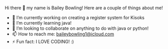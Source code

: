 Hi there 👋 my name is Bailey Bowling! Here are a couple of things about me!

- 🔭 I’m currently working on creating a register system for Kisoks
- 🌱 I’m currently learning java!
- 👯 I’m looking to collaborate on anything to do with java or python!
- 📫 How to reach me: baileybowling1@icloud.com
- ⚡ Fun fact: I LOVE CODING! :)
